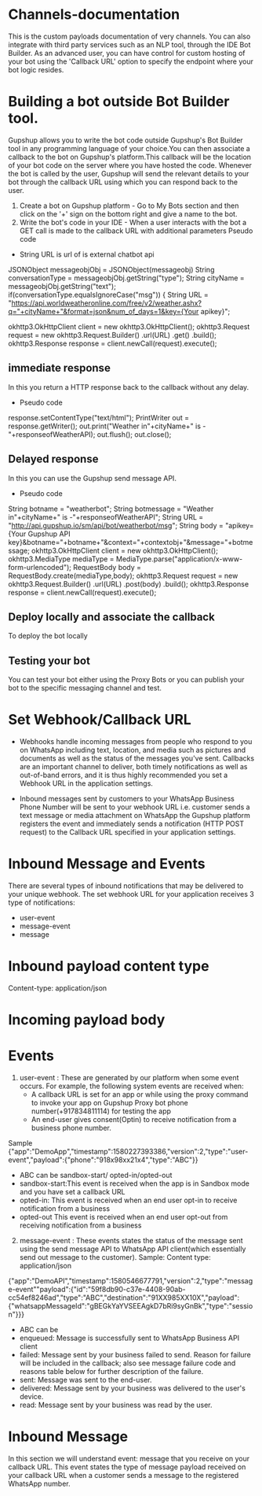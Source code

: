 # Channels-documentation
This is the custom payloads documentation of very channels. 
You can also integrate with third party services such as an NLP tool, through the IDE Bot Builder. As an advanced user, you can have control for custom hosting of your bot using the 'Callback URL' option to specify the endpoint where your bot logic resides.
# Building a bot outside Bot Builder tool.
Gupshup allows you to write the bot code outside Gupshup's Bot Builder tool in any programming language of your choice.You can then associate a callback to the bot on Gupshup's platform.This callback will be the location of your bot code on the server where you have hosted the code. Whenever the bot is called by the user, Gupshup will send the relevant details to your bot through the callback URL using which you can respond back to the user.
1.  Create a bot on Gupshup platform - Go to My Bots section and then click on the '+' sign on the bottom right and give a name to the bot.
2.  Write the bot's code in your IDE -
When a user interacts with the bot a GET call is made to the callback URL with additional parameters
Pseudo code 
*   String URL is url of  is external chatbot api

JSONObject messageobjObj = JSONObject(messageobj)
String conversationType = messageobjObj.getString("type");
String cityName = messageobjObj.getString("text");
if(conversationType.equalsIgnoreCase("msg"))
{
  String URL = "https://api.worldweatheronline.com/free/v2/weather.ashx?q="+cityName+"&format=json&num_of_days=1&key={Your apikey}";

  okhttp3.OkHttpClient client = new okhttp3.OkHttpClient();
  okhttp3.Request request = new okhttp3.Request.Builder()
                              .url(URL)
                              .get()
                              .build();
  okhttp3.Response response = client.newCall(request).execute();
  
  ## immediate response
  In this you return a HTTP response back to the callback without any delay.
  
 * Pseudo code

response.setContentType("text/html"); 
PrintWriter out = response.getWriter();
out.print("Weather in"+cityName+" is -"+responseofWeatherAPI);
out.flush();
out.close();
## Delayed response 
In this you can use the Gupshup send message API.
* Pseudo code

String botname = "weatherbot";
String botmessage = "Weather in"+cityName+" is -"+responseofWeatherAPI";
String URL = "http://api.gupshup.io/sm/api/bot/weatherbot/msg";
String body = "apikey={Your Gupshup API key}&botname="+botname+"&context="+contextobj+"&message="+botmessage;
okhttp3.OkHttpClient client = new okhttp3.OkHttpClient();
okhttp3.MediaType mediaType = MediaType.parse("application/x-www-form-urlencoded");
RequestBody body = RequestBody.create(mediaType,body);
okhttp3.Request request = new okhttp3.Request.Builder()
                           .url(URL)
                           .post(body)
                           .build();
okhttp3.Response response = client.newCall(request).execute();

## Deploy locally and associate the callback
To deploy the bot locally 

## Testing your bot 
You can test your bot either using the Proxy Bots or you can publish your bot to the specific messaging channel and test.


# Set Webhook/Callback URL
* Webhooks handle incoming messages from people who respond to you on WhatsApp including text, location, and media such as pictures and documents as well as the status of the messages you've sent. Callbacks are an important channel to deliver, both timely notifications as well as out-of-band errors, and it is thus highly recommended you set a Webhook URL in the application settings.

* Inbound messages sent by customers to your WhatsApp Business Phone Number will be sent to your webhook URL i.e. customer sends a text message or media attachment on WhatsApp the Gupshup platform registers the event and immediately sends a notification (HTTP POST request) to the Callback URL specified in your application settings.

# Inbound Message and Events
There are several types of inbound notifications that may be delivered to your unique webhook. The set webhook URL for your application receives 3 type of notifications:
* user-event
* message-event
* message

# Inbound payload content type
Content-type: application/json
# Incoming payload body

# Events
1.  user-event : These are generated by our platform when some event occurs. For example, the following system events are received when:
    - A callback URL is set for an app or while using the proxy command to invoke your app on Gupshup Proxy bot phone number(+917834811114) for testing the app
    - An end-user gives consent(Optin) to receive notification from a business phone number.

Sample
{"app":"DemoApp","timestamp":1580227393386,"version":2,"type":"user-event","payload":{"phone":"918x98xx21x4","type":"ABC"}}
* ABC can be sandbox-start/ opted-in/opted-out
* sandbox-start:This event is received when the app is in Sandbox mode and you have set a callback URL
* opted-in: This event is received when an end user opt-in to receive notification from a business
* opted-out	This event is received when an end user opt-out from receiving notification from a business

2. message-event : These events states the status of the message sent using the send message API to WhatsApp API client(which essentially send out message to the customer). 
Sample:
Content type: application/json

{"app":"DemoAPI","timestamp":1580546677791,"version":2,"type":"message-event""payload":{"id":"59f8db90-c37e-4408-90ab-cc54ef8246ad","type":"ABC","destination":"91XX985XX10X","payload":{"whatsappMessageId":"gBEGkYaYVSEEAgkD7bRi9syGnBk","type":"session"}}}

* ABC can be
* enqueued: Message is successfully sent to WhatsApp Business API client
* failed:	Message sent by your business failed to send. Reason for failure will be included in the callback; also see message failure code and reasons table below for further description of the failure.
* sent:	Message was sent to the end-user.
* delivered:	Message sent by your business was delivered to the user's device.
* read:	Message sent by your business was read by the user. 

# Inbound Message
In this section we will understand event: message that you receive on your callback URL. This event states the type of message payload received on your callback URL when a customer sends a message to the registered WhatsApp number.





